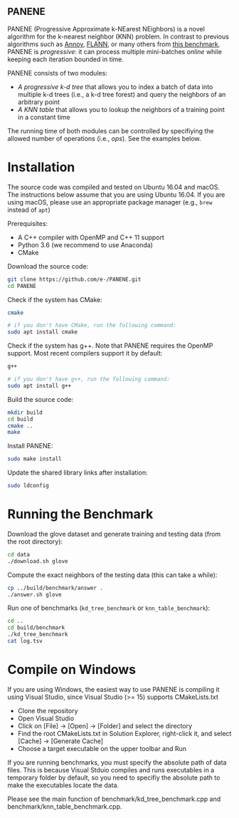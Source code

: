 PANENE
--

PANENE (Progressive Approximate k-NEarest NEighbors) is a novel algorithm for the k-nearest neighbor (KNN) problem. In contrast to previous algorithms such as [Annoy](https://github.com/spotify/annoy), [FLANN](http://www.cs.ubc.ca/research/flann/), or many others from [this benchmark](https://github.com/erikbern/ann-benchmarks#evaluated), PANENE is *progressive*: it can process multiple mini-batches *online* while keeping each iteration bounded in time.

PANENE consists of two modules:
- *A progressive k-d tree* that allows you to index a batch of data into multiple k-d trees (i.e., a k-d tree forest) and query the neighbors of an arbitrary point
- *A KNN table* that allows you to lookup the neighbors of a training point in a constant time

The running time of both modules can be controlled by specifiying the allowed number of operations (i.e., *ops*). See the examples below.

# Installation

The source code was compiled and tested on Ubuntu 16.04 and macOS. The instructions below assume that you are using Ubuntu 16.04. If you are using macOS, please use an appropriate package manager (e.g., `brew` instead of `apt`)

Prerequisites:
- A C++ compiler with OpenMP and C++ 11 support
- Python 3.6 (we recommend to use Anaconda)
- CMake

Download the source code:
```bash
git clone https://github.com/e-/PANENE.git
cd PANENE
```

Check if the system has CMake:
```bash
cmake

# if you don't have CMake, run the following command:
sudo apt install cmake
```

Check if the system has g++. Note that PANENE requires the OpenMP support. Most recent compilers support it by default:
```bash
g++

# if you don't have g++, run the following command:
sudo apt install g++
```

Build the source code:
```bash
mkdir build
cd build
cmake ..
make
```

Install PANENE:
```bash
sudo make install
```

Update the shared library links after installation:
```bash
sudo ldconfig
```

# Running the Benchmark

Download the glove dataset and generate training and testing data (from the root directory):
```bash
cd data
./download.sh glove
```

Compute the exact neighbors of the testing data (this can take a while):
```bash
cp ../build/benchmark/answer .
./answer.sh glove
```

Run one of benchmarks (`kd_tree_benchmark` or `knn_table_benchmark`):
```bash
cd ..
cd build/benchmark
./kd_tree_benchmark
cat log.tsv
```

# Compile on Windows

If you are using Windows, the easiest way to use PANENE is compiling it using Visual Studio, since Visual Studio (>= 15) supports CMakeLists.txt

- Clone the repository
- Open Visual Studio
- Click on [File] -> [Open] -> [Folder] and select the directory
- Find the root CMakeLists.txt in Solution Explorer, right-click it, and select [Cache] -> [Generate Cache]
- Choose a target executable on the upper toolbar and Run

If you are running benchmarks, you must specify the absolute path of data files. This is because Visual Stduio compiles and runs executables in a temporary folder by default, so you need to specifiy the absolute path to make the executables locate the data.

Please see the main function of benchmark/kd_tree_benchmark.cpp and benchmark/knn_table_benchmark.cpp.



